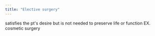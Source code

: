 ```yaml
---
title: "Elective surgery"
---
```

satisfies the pt's desire but is not needed to preserve life or function 
EX. cosmetic surgery


